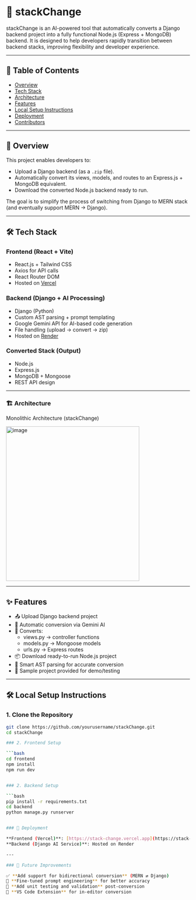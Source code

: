 # 🚀 stackChange

stackChange is an AI-powered tool that automatically converts a Django backend project into a fully functional Node.js (Express + MongoDB) backend. It is designed to help developers rapidly transition between backend stacks, improving flexibility and developer experience.

---

## 📌 Table of Contents

- [Overview](#overview)
- [Tech Stack](#tech-stack)
- [Architecture](#architecture)
- [Features](#features)
- [Local Setup Instructions](#local-setup-instructions)
- [Deployment](#deployment)
- [Contributors](#contributors)

---

## 🧩 Overview

This project enables developers to:

- Upload a Django backend (as a `.zip` file).
- Automatically convert its views, models, and routes to an Express.js + MongoDB equivalent.
- Download the converted Node.js backend ready to run.

The goal is to simplify the process of switching from Django to MERN stack (and eventually support MERN → Django).

---

## 🛠️ Tech Stack

### Frontend (React + Vite)

- React.js + Tailwind CSS
- Axios for API calls
- React Router DOM
- Hosted on [Vercel](https://vercel.com)

### Backend (Django + AI Processing)

- Django (Python)
- Custom AST parsing + prompt templating
- Google Gemini API for AI-based code generation
- File handling (upload → convert → zip)
- Hosted on [Render](https://render.com)

### Converted Stack (Output)

- Node.js
- Express.js
- MongoDB + Mongoose
- REST API design

---

### 🏗️ Architecture
Monolithic Architecture (stackChange)

<img width="365" height="423" alt="image" src="https://github.com/user-attachments/assets/e5939d25-2286-4f4c-ab9c-2d06d20fff12" />


---

## ✨ Features

- 📤 Upload Django backend project
- 🤖 Automatic conversion via Gemini AI
- 🔁 Converts:
  - views.py → controller functions
  - models.py → Mongoose models
  - urls.py → Express routes
- 📦 Download ready-to-run Node.js project
- 🧠 Smart AST parsing for accurate conversion
- 🧪 Sample project provided for demo/testing

---

## 🛠️ Local Setup Instructions

### 1. Clone the Repository

```bash
git clone https://github.com/yourusername/stackChange.git
cd stackChange

### 2. Frontend Setup

```bash
cd frontend
npm install
npm run dev


### 2. Backend Setup

```bash
pip install -r requirements.txt
cd backend
python manage.py runserver


### 🚀 Deployment

**Frontend (Vercel)**: [https://stack-change.vercel.app](https://stack-change.vercel.app)  
**Backend (Django AI Service)**: Hosted on Render

---

### 🌟 Future Improvements

✅ **Add support for bidirectional conversion** (MERN ⇄ Django)  
🧠 **Fine-tuned prompt engineering** for better accuracy  
🧪 **Add unit testing and validation** post-conversion  
🧩 **VS Code Extension** for in-editor conversion





